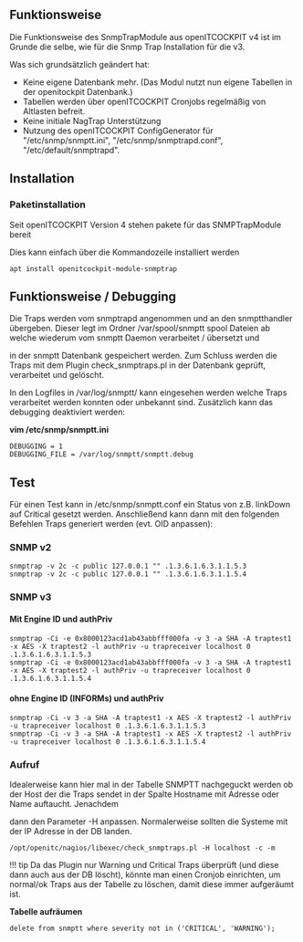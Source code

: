 ## Funktionsweise

Die Funktionsweise des SnmpTrapModule aus openITCOCKPIT v4 ist im Grunde die selbe, wie für die Snmp Trap Installation für die v3.

Was sich grundsätzlich geändert hat:

-   Keine eigene Datenbank mehr. (Das Modul nutzt nun eigene Tabellen in der openitockpit Datenbank.)
-   Tabellen werden über openITCOCKPIT Cronjobs regelmäßig von Altlasten befreit.
-   Keine initiale NagTrap Unterstützung
-   Nutzung des openITCOCKPIT ConfigGenerator für "/etc/snmp/snmptt.ini", "/etc/snmp/snmptrapd.conf", "/etc/default/snmptrapd".

## Installation

### Paketinstallation

Seit openITCOCKPIT Version 4 stehen pakete für das SNMPTrapModule bereit

Dies kann einfach über die Kommandozeile installiert werden 

```plaintext
apt install openitcockpit-module-snmptrap
```

## Funktionsweise / Debugging

Die Traps werden vom snmptrapd angenommen und an den snmptthandler übergeben. Dieser legt im Ordner /var/spool/snmptt spool Dateien ab welche wiederum vom snmptt Daemon verarbeitet / übersetzt und

in der snmptt Datenbank gespeichert werden. Zum Schluss werden die Traps mit dem Plugin check\_snmptraps.pl in der Datenbank geprüft, verarbeitet und gelöscht.

In den Logfiles in /var/log/snmptt/ kann eingesehen werden welche Traps verarbeitet werden konnten oder unbekannt sind. Zusätzlich kann das debugging deaktiviert werden:

**vim /etc/snmp/snmptt.ini**

```plaintext
DEBUGGING = 1
DEBUGGING_FILE = /var/log/snmptt/snmptt.debug
```

## Test

Für einen Test kann in /etc/snmp/snmptt.conf ein Status von z.B. linkDown auf Critical gesetzt werden. Anschließend kann dann mit den folgenden Befehlen Traps generiert werden (evt. OID anpassen):

### SNMP v2

```plaintext
snmptrap -v 2c -c public 127.0.0.1 "" .1.3.6.1.6.3.1.1.5.3
snmptrap -v 2c -c public 127.0.0.1 "" .1.3.6.1.6.3.1.1.5.4
```

### SNMP v3

#### Mit Engine ID und authPriv

```plaintext
snmptrap -Ci -e 0x8000123acd1ab43abbfff000fa -v 3 -a SHA -A traptest1 -x AES -X traptest2 -l authPriv -u trapreceiver localhost 0 .1.3.6.1.6.3.1.1.5.3
snmptrap -Ci -e 0x8000123acd1ab43abbfff000fa -v 3 -a SHA -A traptest1 -x AES -X traptest2 -l authPriv -u trapreceiver localhost 0 .1.3.6.1.6.3.1.1.5.4
```

#### ohne Engine ID (INFORMs) und authPriv

```plaintext
snmptrap -Ci -v 3 -a SHA -A traptest1 -x AES -X traptest2 -l authPriv -u trapreceiver localhost 0 .1.3.6.1.6.3.1.1.5.3
snmptrap -Ci -v 3 -a SHA -A traptest1 -x AES -X traptest2 -l authPriv -u trapreceiver localhost 0 .1.3.6.1.6.3.1.1.5.4
```

### Aufruf

Idealerweise kann hier mal in der Tabelle SNMPTT nachgeguckt werden ob der Host der die Traps sendet in der Spalte Hostname mit Adresse oder Name auftaucht. Jenachdem

dann den Parameter -H anpassen. Normalerweise sollten die Systeme mit der IP Adresse in der DB landen.

```plaintext
/opt/openitc/nagios/libexec/check_snmptraps.pl -H localhost -c -m
```

!!! tip
    Da das Plugin nur Warning und Critical Traps überprüft (und diese dann auch aus der DB löscht), könnte man einen Cronjob einrichten, um normal/ok Traps aus der Tabelle zu löschen, damit diese immer aufgeräumt ist.


**Tabelle aufräumen**

```plaintext
delete from snmptt where severity not in ('CRITICAL', 'WARNING');
```